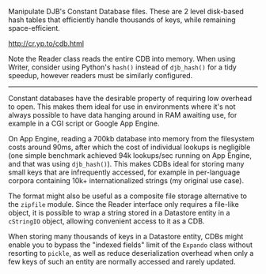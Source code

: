 Manipulate DJB's Constant Database files. These are 2 level disk-based hash tables that efficiently handle thousands of keys, while remaining space-efficient.

http://cr.yp.to/cdb.html

Note the Reader class reads the entire CDB into memory. When using Writer, consider using Python's `hash()` instead of `djb_hash()` for a tidy speedup, however readers must be similarly configured.

------

Constant databases have the desirable property of requiring low overhead to open. This makes them ideal for use in environments where it's not always possible to have data hanging around in RAM awaiting use, for example in a CGI script or Google App Engine.

On App Engine, reading a 700kb database into memory from the filesystem costs around 90ms, after which the cost of individual lookups is negligible (one simple benchmark achieved 94k lookups/sec running on App Engine, and that was using `djb_hash()`). This makes CDBs ideal for storing many small keys that are infrequently accessed, for example in per-language corpora containing 10k+ internationalized strings (my original use case).

The format might also be useful as a composite file storage alternative to the `zipfile` module. Since the Reader interface only requires a file-like object, it is possible to wrap a string stored in a Datastore entity in a `cStringIO` object, allowing convenient access to it as a CDB.

When storing many thousands of keys in a Datastore entity, CDBs might enable you to bypass the "indexed fields" limit of the `Expando` class without resorting to `pickle`, as well as reduce deserialization overhead when only a few keys of such an entity are normally accessed and rarely updated.